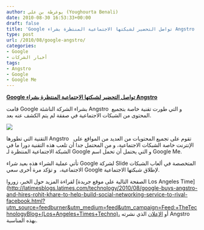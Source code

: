 ```yaml
---
author: يوغرطة بن علي (Youghourta Benali)
date: 2010-08-30 16:53:33+00:00
draft: false
title: 'Google تواصل التحضير لشبكتها الاجتماعية المنتظرة بشراء Angstro '
type: post
url: /2010/08/google-angstro/
categories:
- Google
- أخبار الشركات
tags:
- Angstro
- Google
- Google Me
---
```


**[Google تواصل التحضير لشبكتها الاجتماعية المنتظرة بشراء Angstro](https://www.it-scoop.com/2010/08/google-angstro)**


قامت Google بشراء الشركة الناشئة Angstro  و التي طورت تقنية خاصة بتجميع المحتوى من الشبكات الاجتماعية في صفقة لم يتم الكشف عنه بعد.

[![](https://www.it-scoop.com/wp-content/uploads/2010/08/angstro.jpg)
](https://www.it-scoop.com/2010/08/google-angstro)

التقنية التي تطورها Angstro   تقوم على تجميع المحتويات من العديد من المواقع على الإنترنت خاصة الشبكات الاجتماعية، و من المحتمل جدا أن تلعب هذه التقنية دورا ما في الشبكة الاجتماعية المنتظرة لـ Google و التي يحتمل أن تحمل اسم Google Me.

تأتي عملية الشراء هذه بعيد شراء Google لشركة Slide المتخصصة في ألعاب الشبكات الاجتماعية،  و تؤكد مرة أخرى سعي Google لإطلاق شبكتها الاجتماعية.

لقراءة المزيد حول الخبر، زوروا [الصفحة التالية على موقع جريدة Los Angeles Time](http://latimesblogs.latimes.com/technology/2010/08/google-buys-angstro-and-hires-rohit-khare-to-help-build-social-networking-service-to-rival-facebook.html?utm_source=feedburner&utm_medium=feed&utm_campaign=Feed:+TheTechnologyBlog+(Los+Angeles+Times+Techno)، أو [الإعلان](http://www.angstro.com/node/75) الذي نشرته Angstro  بهذه المناسبة.
